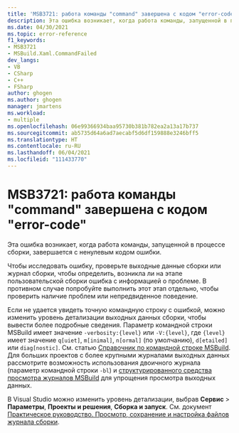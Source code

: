 ```yaml
---
title: 'MSB3721: работа команды "command" завершена с кодом "error-code"'
description: Эта ошибка возникает, когда работа команды, запущенной в процессе сборки, завершается с ненулевым кодом ошибки.
ms.date: 04/30/2021
ms.topic: error-reference
f1_keywords:
- MSB3721
- MSBuild.Xaml.CommandFailed
dev_langs:
- VB
- CSharp
- C++
- FSharp
author: ghogen
ms.author: ghogen
manager: jmartens
ms.workload:
- multiple
ms.openlocfilehash: 06e99366934baa95730b381b782ea2a13a17b737
ms.sourcegitcommit: ab5735d64a6ad7aecabf5d6df159888e3246bff5
ms.translationtype: HT
ms.contentlocale: ru-RU
ms.lasthandoff: 06/04/2021
ms.locfileid: "111433770"
---
```

# <a name="msb3721-the-command-command-exited-with-code-error-code"></a>MSB3721: работа команды "command" завершена с кодом "error-code"

Эта ошибка возникает, когда работа команды, запущенной в процессе сборки, завершается с ненулевым кодом ошибки.

Чтобы исследовать ошибку, проверьте выходные данные сборки или журнал сборки, чтобы определить, возникла ли на этапе пользовательской сборки ошибка с информацией о проблеме. В противном случае попробуйте выполнить этот этап отдельно, чтобы проверить наличие проблем или непредвиденное поведение.

Если не удается увидеть точную командную строку с ошибкой, можно изменить уровень детализации выходных данных сборки, чтобы вывести более подробные сведения. Параметр командной строки MSBuild имеет значение `-verbosity:{level}` или `-V:{level}`, где `{level}` имеет значение `q[uiet]`, `m[inimal]`, `n[ormal]` (по умолчанию), `d[etailed]` или `diag[nostic]`. См. статью [Справочник по командной строке MSBuild](../msbuild-command-line-reference.md). Для больших проектов с более крупными журналами выходных данных рассмотрите возможность использования двоичного журнала (параметр командной строки `-bl`) и [структурированного средства просмотра журналов MSBuild](https://msbuildlog.com/) для упрощения просмотра выходных данных.

В Visual Studio можно изменить уровень детализации, выбрав **Сервис** > **Параметры**, **Проекты и решения**, **Сборка и запуск**. См. документ [Практическое руководство. Просмотр, сохранение и настройка файлов журнала сборки](../../ide/how-to-view-save-and-configure-build-log-files.md#to-change-the-amount-of-information-included-in-the-build-log).
